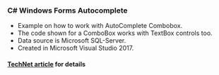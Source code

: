 ### C# Windows Forms Autocomplete

- Example on how to work with AutoComplete Combobox.
- The code shown for a ComboBox works with TextBox controls too.
- Data source is Microsoft SQL-Server.
- Created in Microsoft Visual Studio 2017.

#### [TechNet article](https://social.technet.microsoft.com/wiki/contents/articles/51552.windows-forms-auto-complete-combobox-c.aspx) for details
